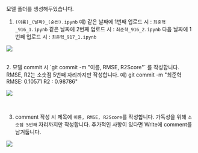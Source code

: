 모델 폴더를 생성해두었습니다.

1. `(이름)_(날짜)_(순번).ipynb`
예) 같은 날짜에 1번째 업로드 시 : `최준혁_916_1.ipynb`
같은 날짜에 2번째 업로드 시 : `최준혁_916_2.ipynb`
다음 날짜에 1번째 업로드 시 : `최준혁_917_1.ipynb`

![](https://i.imgur.com/CRtGDGb.png)

<br>
2. 모델 commit 시 `git commit -m "이름, RMSE, R2Score"` 를 작성합니다. RMSE, R2는 소숫점 5번째 자리까지만  작성합니다.  
예) git commit -m "최준혁 RMSE: 0.10571 R2 : 0.98786"

![](https://i.imgur.com/AVYsPzI.png)

<br>

3. comment 작성 시 제목에 `이름, RMSE, R2Score`를 작성합니다. 가독성을 위해 `소숫점 5번째` 자리까지만 작성합니다. 추가적인 사항이 있다면 Write에 comment를 남겨둡니다.

![](https://i.imgur.com/7YBAvqm.png)
